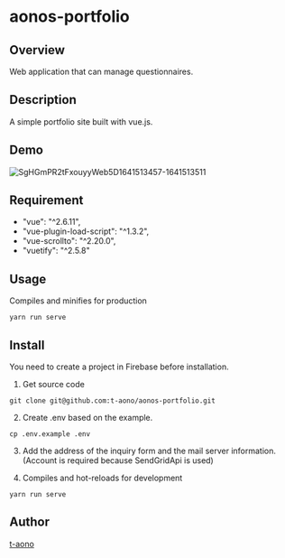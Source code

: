 # aonos-portfolio

## Overview

Web application that can manage questionnaires.

## Description

A simple portfolio site built with vue.js.

## Demo

![SgHGmPR2tFxouyyWeb5D1641513457-1641513511](https://user-images.githubusercontent.com/46856574/148469189-5ff0bff2-0cd4-4464-a91a-18b930073ad7.gif)

<!-- ## VS. -->

## Requirement

- "vue": "^2.6.11",
- "vue-plugin-load-script": "^1.3.2",
- "vue-scrollto": "^2.20.0",
- "vuetify": "^2.5.8"

## Usage

Compiles and minifies for production

```
yarn run serve
```

## Install

You need to create a project in Firebase before installation.

1. Get source code

```
git clone git@github.com:t-aono/aonos-portfolio.git
```

2. Create .env based on the example.

```
cp .env.example .env
```

3.  Add the address of the inquiry form and the mail server information.  
    (Account is required because SendGridApi is used)

4.  Compiles and hot-reloads for development

```
yarn run serve
```

<!-- ## Contribution -->

<!-- ## Licence -->

## Author

[t-aono](https://github.com/t-aono)

<!-- README.md Sample -->
<!-- https://deeeet.com/writing/2014/07/31/readme/ -->
